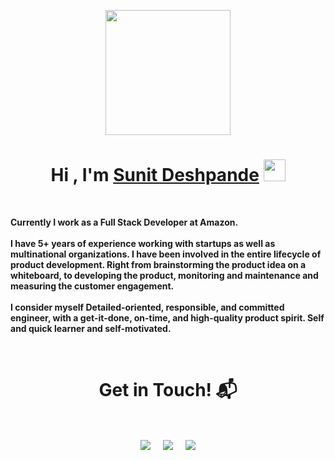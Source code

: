 <p align="center">
    <img src="https://github.com/thompsonemerson/thompsonemerson/raw/master/cover-thompson.png" height="200" />
</p>


<h1 align="center">Hi , I'm <a href="https://www.linkedin.com/in/sunitdeshpande/" target="_blank">Sunit Deshpande</a>
    <img src="https://media.giphy.com/media/hvRJCLFzcasrR4ia7z/giphy.gif" width="35">
</h1>


<div align=left>
    <br>
    <p>
        <strong>
            Currently I work as a Full Stack Developer at Amazon.<br /><br />
            I have <strong>5+ years</strong> of experience working with startups as well as multinational organizations. I have
            been involved in the entire lifecycle of product development. Right from brainstorming the product idea on a
            whiteboard, to developing the product, monitoring and maintenance and measuring the customer
            engagement.<br><br>
            I consider myself Detailed-oriented, responsible, and committed engineer, with a get-it-done, on-time, and
            high-quality product spirit. Self and quick learner and self-motivated.
        </strong>
    </p>
</div>

<br />
<h1 align="center">Get in Touch! 📬</h1>
<br />
<p align="center">
    <a href="https://www.linkedin.com/in/sunitdeshpande/" target="blank"><img align="center"
            src="https://img.shields.io/badge/Sunit Deshpande-0077B5?style=for-the-badge&logo=linkedin&logoColor=white" /></a>
    &nbsp;&nbsp;&nbsp; <a href="mailto:sunitdeshpande1234@gmail.com" target="blank"><img align="center"
            src="https://img.shields.io/badge/sunitdeshpande1234@gmail.com-D14836?style=for-the-badge&logo=gmail&logoColor=white" /></a>
    &nbsp;&nbsp;&nbsp; <a href="https://github.com/sunitdev/" target="blank"><img align="center"
            src="https://img.shields.io/badge/sunitdev-100000?style=for-the-badge&logo=github&logoColor=white" /></a>
</p>
